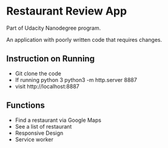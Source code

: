 # Restaurant Review App

Part of Udacity Nanodegree program.

An application with poorly written code that requires changes.
## Instruction on Running
- Git clone the code
- If running python 3 python3 -m http.server 8887
- visit http://localhost:8887

## Functions
- Find a restaurant via Google Maps
- See a list of restaurant
- Responsive Design
- Service worker
